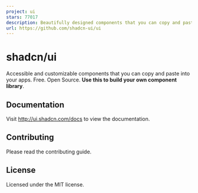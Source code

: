 ```yaml
---
project: ui
stars: 77017
description: Beautifully designed components that you can copy and paste into your apps. Accessible. Customizable. Open Source.
url: https://github.com/shadcn-ui/ui
---
```


shadcn/ui
=========

Accessible and customizable components that you can copy and paste into your apps. Free. Open Source. **Use this to build your own component library**.

Documentation
-------------

Visit http://ui.shadcn.com/docs to view the documentation.

Contributing
------------

Please read the contributing guide.

License
-------

Licensed under the MIT license.
